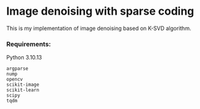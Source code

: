 # Image denoising with sparse coding
This is my implementation of image denoising based on K-SVD algorithm.

### Requirements:
Python 3.10.13
```
argparse
nump
opencv
scikit-image
scikit-learn
scipy
tqdm
```
